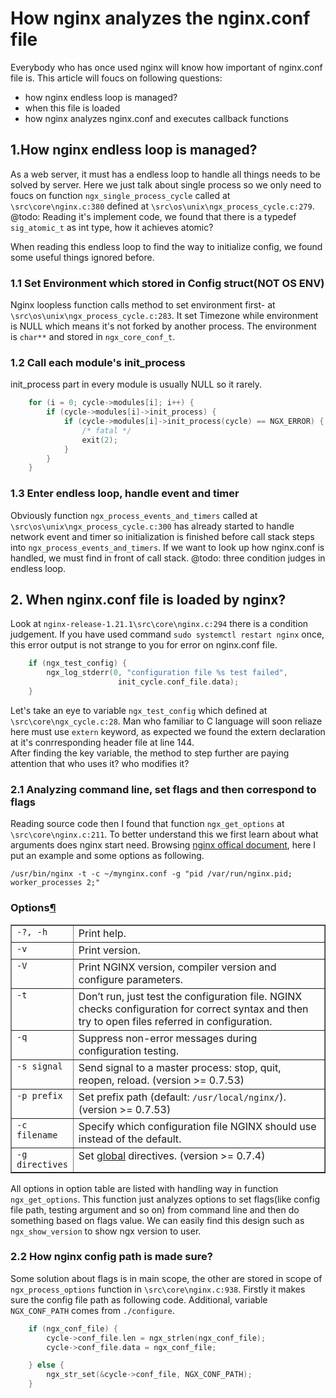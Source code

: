 # How nginx analyzes the nginx.conf file
Everybody who has once used nginx will know how important of nginx.conf file is. This article will foucs on following questions:  
- how nginx endless loop is managed?
- when this file is loaded
- how nginx analyzes nginx.conf and executes callback functions  


## 1.How nginx endless loop is managed?
As a web server, it must has a endless loop to handle all things needs to be solved by server. Here we just talk about single process so we only need to foucs on function `ngx_single_process_cycle` called at `\src\core\nginx.c:380` defined at `\src\os\unix\ngx_process_cycle.c:279`.  
@todo: Reading it's implement code, we found that there is a typedef `sig_atomic_t` as int type, how it achieves atomic?  

When reading this endless loop to find the way to initialize config, we found some useful things ignored before.  

### 1.1 Set Environment which stored in Config struct(NOT OS ENV)
Nginx loopless function calls method to set environment first- at `\src\os\unix\ngx_process_cycle.c:283`. It set Timezone while environment is NULL which means it's not forked by another process. The environment is `char**` and stored in `ngx_core_conf_t`.  

### 1.2 Call each module's init_process
init_process part in every module is usually NULL so it rarely.
```c
    for (i = 0; cycle->modules[i]; i++) {
        if (cycle->modules[i]->init_process) {
            if (cycle->modules[i]->init_process(cycle) == NGX_ERROR) {
                /* fatal */
                exit(2);
            }
        }
    }
```
### 1.3 Enter endless loop, handle event and timer
Obviously function `ngx_process_events_and_timers` called at `\src\os\unix\ngx_process_cycle.c:300` has already started to handle network event and timer so initialization is finished before call stack steps into `ngx_process_events_and_timers`. If we want to look up how nginx.conf is handled, we must find in front of call stack.
@todo: three condition judges in endless loop.

## 2. When nginx.conf file is loaded by nginx?
Look at `nginx-release-1.21.1\src\core\nginx.c:294` there is a condition judgement. If you have used command `sudo systemctl restart nginx` once, this error output is not strange to you for error on nginx.conf file.  
```c
    if (ngx_test_config) {
        ngx_log_stderr(0, "configuration file %s test failed",
                        init_cycle.conf_file.data);
    }
```
Let's take an eye to variable `ngx_test_config` which defined at `\src\core\ngx_cycle.c:28`. Man who familiar to C language will soon reliaze here must use `extern` keyword, as expected we found the extern declaration at it's conrresponding header file at line 144.  
After finding the key variable, the method to step further are paying attention that who uses it? who modifies it?  

### 2.1 Analyzing command line, set flags and then correspond to flags 
Reading source code then I found that function `ngx_get_options` at `\src\core\nginx.c:211`. To better understand this we first learn about what arguments does nginx start need. Browsing [nginx offical document](https://www.nginx.com/resources/wiki/start/topics/tutorials/commandline/), here I put an example and some options as following.  
```shell
/usr/bin/nginx -t -c ~/mynginx.conf -g "pid /var/run/nginx.pid; worker_processes 2;"
```

<div class="section" id="options">
<h3>Options<a class="headerlink" href="#options" title="Permalink to this headline">¶</a></h3>
<table border="1" class="docutils">
<colgroup>
<col width="15%">
<col width="85%">
</colgroup>
<tbody valign="top">
<tr class="row-odd"><td><code class="docutils literal"><span class="pre">-?,</span> <span class="pre">-h</span></code></td>
<td>Print help.</td>
</tr>
<tr class="row-even"><td><code class="docutils literal"><span class="pre">-v</span></code></td>
<td>Print version.</td>
</tr>
<tr class="row-odd"><td><code class="docutils literal"><span class="pre">-V</span></code></td>
<td>Print NGINX version, compiler version and configure parameters.</td>
</tr>
<tr class="row-even"><td><code class="docutils literal"><span class="pre">-t</span></code></td>
<td>Don’t run, just test the configuration file.
NGINX checks configuration for correct syntax and then try to open files referred in configuration.</td>
</tr>
<tr class="row-odd"><td><code class="docutils literal"><span class="pre">-q</span></code></td>
<td>Suppress non-error messages during configuration testing.</td>
</tr>
<tr class="row-even"><td><code class="docutils literal"><span class="pre">-s</span> <span class="pre">signal</span></code></td>
<td>Send signal to a master process: stop, quit, reopen, reload. (version &gt;= 0.7.53)</td>
</tr>
<tr class="row-odd"><td><code class="docutils literal"><span class="pre">-p</span> <span class="pre">prefix</span></code></td>
<td>Set prefix path (default: <code class="docutils literal"><span class="pre">/usr/local/nginx/</span></code>). (version &gt;= 0.7.53)</td>
</tr>
<tr class="row-even"><td><code class="docutils literal"><span class="pre">-c</span> <span class="pre">filename</span></code></td>
<td>Specify which configuration file NGINX should use instead of the default.</td>
</tr>
<tr class="row-odd"><td><code class="docutils literal"><span class="pre">-g</span> <span class="pre">directives</span></code></td>
<td>Set <a class="reference external" href="https://nginx.org/en/docs/http/ngx_http_core_module.html">global</a> directives. (version &gt;= 0.7.4)</td>
</tr>
</tbody>
</table>
</div>

All options in option table are listed with handling way in function `ngx_get_options`. This function just analyzes options to set flags(like config file path, testing argument and so on) from command line and then do something based on flags value.  We can easily find this design such as `ngx_show_version` to show ngx version to user.  

### 2.2 How nginx config path is made sure?
Some solution about flags is in main scope, the other are stored in scope of `ngx_process_options` function in `\src\core\nginx.c:938`. Firstly it makes sure the config file path as following code. Additional, variable `NGX_CONF_PATH` comes from `./configure`.
```c
    if (ngx_conf_file) {
        cycle->conf_file.len = ngx_strlen(ngx_conf_file);
        cycle->conf_file.data = ngx_conf_file;

    } else {
        ngx_str_set(&cycle->conf_file, NGX_CONF_PATH);
    }
```

